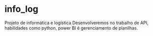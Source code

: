 # info_log
Projeto de informática e logística
Desenvolveremos no trabalho de API, habilidades como python, power BI é gerenciamento de planilhas.
